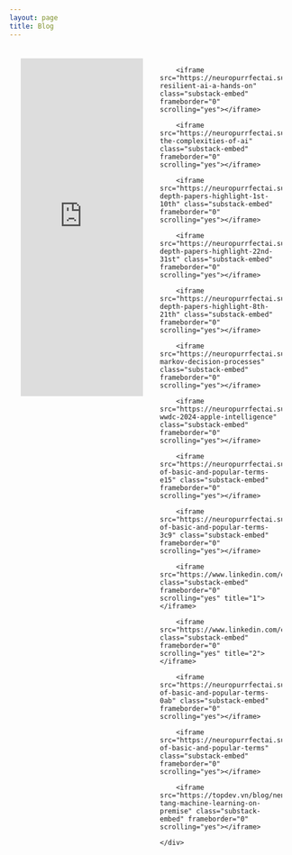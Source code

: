 ```yaml
---
layout: page
title: Blog
---
```


<style>
/* Override Jekyll's default container width */
.wrapper {
    max-width: none !important;
    width: 75% !important;
    margin: 0 auto !important;
    padding: 0 30px !important;
}

/* Ensure content spans full width */
.page-content .wrapper {
    max-width: none !important;
    width: 75% !important;
}

/* Adjust main content area */
.post-content {
    width: 100% !important;
    max-width: none !important;
}

/* Keep the header and footer from being too wide */
.site-header .wrapper,
.site-footer .wrapper {
    max-width: 1400px !important;  /* or any comfortable max-width */
    margin: 0 auto !important;
}

/* Adjust grid layout */
.blog-grid {
    display: grid;
    grid-template-columns: repeat(2, 1fr);
    gap: 30px;
    width: 100%;
}

/* Ensure blog posts take full width in their grid cells */
.post-embed {
    width: 100%;
}

@media (max-width: 1200px) {
    .wrapper {
        width: 85% !important;
    }
}

@media (max-width: 768px) {
    .wrapper {
        width: 95% !important;
        padding: 0 15px !important;
    }
    
    .blog-grid {
        grid-template-columns: 1fr;
    }
}
.blog-container {
    max-width: 1400px;
    margin: 0 auto;
    padding: 20px;
}

/* .blog-grid {
    display: grid;
    grid-template-columns: repeat(2, 1fr);
    gap: 30px;
} */

/* Increased height for full preview visibility */
.substack-embed {
    width: 100% !important;
    height: 600px !important; /* Increased from 320px to 600px */
    /*border: 1px solid #EEE;*/
    background: white;
    margin-bottom: 20px;
}
/* 
@media (max-width: 1200px) {
    .blog-grid {
        grid-template-columns: 1fr;
    }
} */
</style>

<div class="blog-container">
    <div class="blog-grid">
        <iframe src="https://neuropurrfectai.substack.com/embed/p/deepseek-r1-a-new-era-in-deep-thinking" class="substack-embed" frameborder="0" scrolling="yes"></iframe>

        <iframe src="https://neuropurrfectai.substack.com/embed/p/crafting-resilient-ai-a-hands-on" class="substack-embed" frameborder="0" scrolling="yes"></iframe>

        <iframe src="https://neuropurrfectai.substack.com/embed/p/navigating-the-complexities-of-ai" class="substack-embed" frameborder="0" scrolling="yes"></iframe>

        <iframe src="https://neuropurrfectai.substack.com/embed/p/in-depth-papers-highlight-1st-10th" class="substack-embed" frameborder="0" scrolling="yes"></iframe>

        <iframe src="https://neuropurrfectai.substack.com/embed/p/in-depth-papers-highlight-22nd-31st" class="substack-embed" frameborder="0" scrolling="yes"></iframe>

        <iframe src="https://neuropurrfectai.substack.com/embed/p/in-depth-papers-highlight-8th-21th" class="substack-embed" frameborder="0" scrolling="yes"></iframe>

        <iframe src="https://neuropurrfectai.substack.com/embed/p/understanding-markov-decision-processes" class="substack-embed" frameborder="0" scrolling="yes"></iframe>

        <iframe src="https://neuropurrfectai.substack.com/embed/p/from-wwdc-2024-apple-intelligence" class="substack-embed" frameborder="0" scrolling="yes"></iframe>

        <iframe src="https://neuropurrfectai.substack.com/embed/p/dictionary-of-basic-and-popular-terms-e15" class="substack-embed" frameborder="0" scrolling="yes"></iframe>

        <iframe src="https://neuropurrfectai.substack.com/embed/p/dictionary-of-basic-and-popular-terms-3c9" class="substack-embed" frameborder="0" scrolling="yes"></iframe>

        <iframe src="https://www.linkedin.com/embed/feed/update/urn:li:share:7204160885194391552" class="substack-embed" frameborder="0" scrolling="yes" title="1"></iframe>

        <iframe src="https://www.linkedin.com/embed/feed/update/urn:li:share:7190992874476331008" class="substack-embed" frameborder="0" scrolling="yes" title="2"></iframe>

        <iframe src="https://neuropurrfectai.substack.com/embed/p/dictionary-of-basic-and-popular-terms-0ab" class="substack-embed" frameborder="0" scrolling="yes"></iframe>

        <iframe src="https://neuropurrfectai.substack.com/embed/p/dictionary-of-basic-and-popular-terms" class="substack-embed" frameborder="0" scrolling="yes"></iframe>

        <iframe src="https://topdev.vn/blog/nen-tang-machine-learning-on-premise" class="substack-embed" frameborder="0" scrolling="yes"></iframe>
        
    </div>
</div>